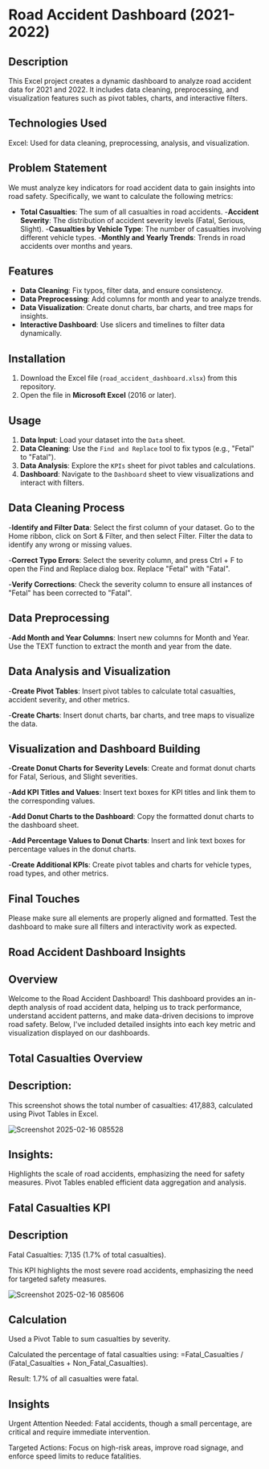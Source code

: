 # Road Accident Dashboard (2021-2022)

## Description
This Excel project creates a dynamic dashboard to analyze road accident data for 2021 and 2022. It includes data cleaning, preprocessing, and visualization features such as pivot tables, charts, and interactive filters.

## Technologies Used
Excel: Used for data cleaning, preprocessing, analysis, and visualization.

## Problem Statement
We must analyze key indicators for road accident data to gain insights into road safety. Specifically, we want to calculate the following metrics:

- **Total Casualties**: The sum of all casualties in road accidents.
-**Accident Severity**: The distribution of accident severity levels (Fatal, Serious, Slight).
-**Casualties by Vehicle Type**: The number of casualties involving different vehicle types.
-**Monthly and Yearly Trends**: Trends in road accidents over months and years.

## Features
- **Data Cleaning**: Fix typos, filter data, and ensure consistency.
- **Data Preprocessing**: Add columns for month and year to analyze trends.
- **Data Visualization**: Create donut charts, bar charts, and tree maps for insights.
- **Interactive Dashboard**: Use slicers and timelines to filter data dynamically.

## Installation
1. Download the Excel file (`road_accident_dashboard.xlsx`) from this repository.
2. Open the file in **Microsoft Excel** (2016 or later).

## Usage
1. **Data Input**: Load your dataset into the `Data` sheet.
2. **Data Cleaning**: Use the `Find and Replace` tool to fix typos (e.g., "Fetal" to "Fatal").
3. **Data Analysis**: Explore the `KPIs` sheet for pivot tables and calculations.
4. **Dashboard**: Navigate to the `Dashboard` sheet to view visualizations and interact with filters.


## Data Cleaning Process
-**Identify and Filter Data**:
Select the first column of your dataset.
Go to the Home ribbon, click on Sort & Filter, and then select Filter.
Filter the data to identify any wrong or missing values.

-**Correct Typo Errors**:
Select the severity column, and press Ctrl + F to open the Find and Replace dialog box.
Replace "Fetal" with "Fatal".

-**Verify Corrections**:
Check the severity column to ensure all instances of "Fetal" has been corrected to "Fatal".

## Data Preprocessing
-**Add Month and Year Columns**:
Insert new columns for Month and Year.
Use the TEXT function to extract the month and year from the date.

## Data Analysis and Visualization
-**Create Pivot Tables**:
Insert pivot tables to calculate total casualties, accident severity, and other metrics.

-**Create Charts**:
Insert donut charts, bar charts, and tree maps to visualize the data.

## Visualization and Dashboard Building
-**Create Donut Charts for Severity Levels**:
Create and format donut charts for Fatal, Serious, and Slight severities.

-**Add KPI Titles and Values**:
Insert text boxes for KPI titles and link them to the corresponding values.

-**Add Donut Charts to the Dashboard**:
Copy the formatted donut charts to the dashboard sheet.

-**Add Percentage Values to Donut Charts**:
Insert and link text boxes for percentage values in the donut charts.

-**Create Additional KPIs**:
Create pivot tables and charts for vehicle types, road types, and other metrics.

## Final Touches
Please make sure all elements are properly aligned and formatted.
Test the dashboard to make sure all filters and interactivity work as expected.

## Road Accident Dashboard Insights
## Overview
Welcome to the Road Accident Dashboard! This dashboard provides an in-depth analysis of road accident data, helping us to track performance, understand accident patterns, and make data-driven decisions to improve road safety. Below, I've included detailed insights into each key metric and visualization displayed on our dashboards.


## Total Casualties Overview

## Description:
This screenshot shows the total number of casualties: 417,883, calculated using Pivot Tables in Excel.

![Screenshot 2025-02-16 085528](https://github.com/user-attachments/assets/9a314f2e-afa9-40b9-b7dd-4173f35eee33)

## Insights:
Highlights the scale of road accidents, emphasizing the need for safety measures.
Pivot Tables enabled efficient data aggregation and analysis.

## Fatal Casualties KPI

## Description
Fatal Casualties: 7,135 (1.7% of total casualties).

This KPI highlights the most severe road accidents, emphasizing the need for targeted safety measures.

![Screenshot 2025-02-16 085606](https://github.com/user-attachments/assets/2d291456-380b-477a-bf65-ee15b94d2aed)

## Calculation
Used a Pivot Table to sum casualties by severity.

Calculated the percentage of fatal casualties using:
=Fatal_Casualties / (Fatal_Casualties + Non_Fatal_Casualties).

Result: 1.7% of all casualties were fatal.

## Insights
Urgent Attention Needed: Fatal accidents, though a small percentage, are critical and require immediate intervention.

Targeted Actions: Focus on high-risk areas, improve road signage, and enforce speed limits to reduce fatalities.


